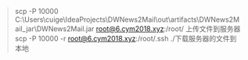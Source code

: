 >scp -P 10000 C:\Users\cuige\IdeaProjects\DWNews2Mail\out\artifacts\DWNews2Mail_jar\DWNews2Mail.jar root@6.cym2018.xyz:/root/ 上传文件到服务器
scp -P 10000 -r root@6.cym2018.xyz:/root/.ssh ./下载服务器的文件到本地
